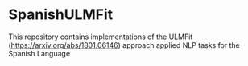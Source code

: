 # SpanishULMFit
This repository contains implementations of the ULMFit (https://arxiv.org/abs/1801.06146) approach applied NLP tasks for the Spanish Language
